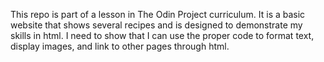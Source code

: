 This repo is part of a lesson in The Odin Project curriculum. It is a basic website that shows several recipes and is designed to demonstrate my skills in html. I need to show that I can use the proper code to format text, display images, and link to other pages through html.